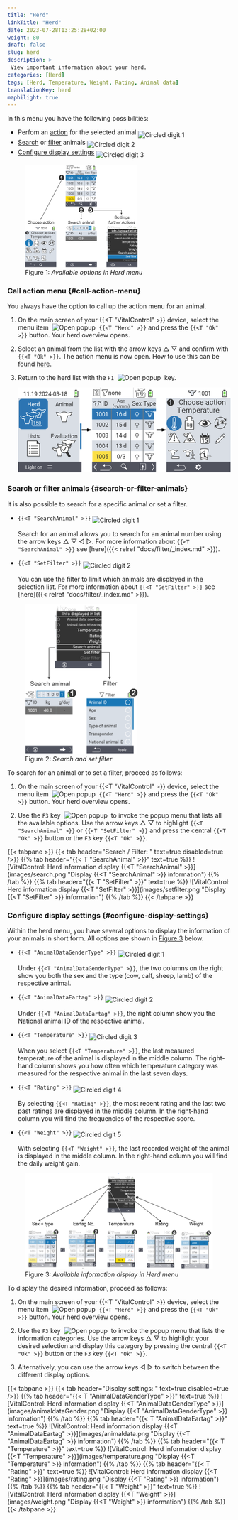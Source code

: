 ```yaml
---
title: "Herd"
linkTitle: "Herd"
date: 2023-07-28T13:25:28+02:00
weight: 80
draft: false
slug: herd
description: >
 View important information about your herd.
categories: [Herd]
tags: [Herd, Temperature, Weight, Rating, Animal data]
translationKey: herd
maphilight: true
---
```


In this menu you have the following possibilities:

- Perfom an [action](#call-action-menu) for the selected animal <img src="/digits/1_negative_circled.svg" width="20" align="middle" id="FigureOverview_Digit_1" alt="Circled digit 1" title="Digit 1"/>
- [Search](#search-or-filter-animals) or [filter](#search-or-filter-animals) animals  <img src="/digits/2_negative_circled.svg" width="20" align="middle" id="FigureOverview_Digit_2" alt="Circled digit 2" title="Digit 2"/>
- [Configure display settings](#configure-display-settings) <img src="/digits/3_negative_circled.svg" width="20" align="middle" id="FigureOverview_Digit_3" alt="Circled digit 3" title="Digit 3"/>

<figure class="figure" style="margin-top: 5px;">
    <img src="images/overview.png" id="FigureOverview" usemap="#FigureOverviewMap" class="border border-2 figure-img img-fluid rounded p-3" style="max-width: 60%;" align="bottom" alt="Herd: Available options in Herd menu" title="Herd: Available options in Herd menu" />
    <figcaption class="figure-caption fs-6">Figure 1: <span style="font-style: italic;">Available options in Herd menu</figcaption>
</figure>

<map name="FigureOverviewMap">
    <area shape="rect" coords="0,430,240,783" alt='{{<T "ChooseAction" >}}' title='{{<T "ChooseAction" >}}' href="#call-action-menu">
    <area shape="rect" coords="312,430,550,783" alt='{{<T "SearchAnimal" >}}' title='{{<T "SearchAnimal" >}}' href="#search-animal-and-set-filter">
    <area shape="rect" coords="625,380,862,783" alt='{{<T "FurtherActions" >}}' title='{{<T "FurtherActions" >}}' href="#settings-and-further-actions">
</map>

### Call action menu {#call-action-menu}

You always have the option to call up the action menu for an animal.

1. On the main screen of your {{<T "VitalControl" >}} device, select the menu item &nbsp;<img src="/icons/main/herd.svg" width="60" align="bottom" alt="Open popup" />&nbsp; `{{<T "Herd" >}}` and press the `{{<T "Ok" >}}` button. Your herd overview opens.

2. Select an animal from the list with the arrow keys △ ▽ and confirm with `{{<T "Ok" >}}`. The action menu is now open. How to use this can be found [here](../actions).

4. Return to the herd list with the `F1`  &nbsp;<img src="/icons/footer/exit.svg" width="15" align="bottom" alt="Open popup" />&nbsp; key.

    ![VitalControl: Menu Herd](images/action.png "Call actions")

### Search or filter animals {#search-or-filter-animals}

It is also possible to search for a specific animal or set a filter.

* `{{<T "SearchAnimal" >}}` <img src="/digits/1_negative_circled.svg" width="20" align="middle" alt="Circled digit 1" title="Digit 1"/>

    Search for an animal allows you to search for an animal number using the arrow keys △ ▽ ◁ ▷. For more information about `{{<T "SearchAnimal" >}}` see [here]({{< relref "docs/filter/_index.md" >}}).

* `{{<T "SetFilter" >}}` <img src="/digits/2_negative_circled.svg" width="20" align="middle" alt="Circled digit 2" title="Digit 2"/>

    You can use the filter to limit which animals are displayed in the selection list. For more information about `{{<T "SetFilter" >}}` see [here]({{< relref "docs/filter/_index.md" >}}).

<figure class="figure" style="margin-top: 5px;">
    <img src="images/secondFlowChart.png" id="Figure2"  style="max-width: 60%;" class="border border-2 figure-img img-fluid rounded p-3" align="bottom" alt="Herd: Search and set filter" title="Herd: Search and set filter" />
    <figcaption class="figure-caption fs-6">Figure 2: <span style="font-style: italic;">Search and set filter</figcaption>
</figure>

To search for an animal or to set a filter, proceed as follows:

1. On the main screen of your {{<T "VitalControl" >}} device, select the menu item &nbsp;<img src="/icons/main/herd.svg" width="60" align="bottom" alt="Open popup" />&nbsp; `{{<T "Herd" >}}` and press the `{{<T "Ok" >}}` button. Your herd overview opens.

1. Use the `F3` key &nbsp;<img src="/icons/footer/open-popup.svg" width="15" align="bottom" alt="Open popup" />&nbsp; to invoke the popup menu that lists all the available options. Use the arrow keys △ ▽ to highlight `{{<T "SearchAnimal" >}}` or `{{<T "SetFilter" >}}` and press the central `{{<T "Ok" >}}` button or the `F3` key `{{<T "Ok" >}}`.

{{< tabpane >}}
{{< tab header="Search / Filter: " text=true disabled=true />}}
{{% tab header="{{< T \"SearchAnimal\" >}}" text=true %}}
![VitalControl: Herd information display {{<T "SearchAnimal" >}}](images/search.png "Display {{<T "SearchAnimal" >}} information")
{{% /tab %}}
{{% tab header="{{< T \"SetFilter\" >}}" text=true %}}
![VitalControl: Herd information display {{<T "SetFilter" >}}](images/setfilter.png "Display {{<T "SetFilter" >}} information")
{{% /tab %}}
{{< /tabpane >}}

### Configure display settings  {#configure-display-settings}

Within the herd menu, you have several options to display the information of your animals in short form. All options are shown in [Figure 3](#Figure3) below.

* `{{<T "AnimalDataGenderType" >}}` <img src="/digits/1_negative_circled.svg" width="20" align="middle" alt="Circled digit 1" title="Digit 1"/>

    Under `{{<T "AnimalDataGenderType" >}}`, the two columns on the right show you both the sex and the type (cow, calf, sheep, lamb) of the respective animal.

* `{{<T "AnimalDataEartag" >}}` <img src="/digits/2_negative_circled.svg" width="20" align="middle" alt="Circled digit 2" title="Digit 2"/>

    Under `{{<T "AnimalDataEartag" >}}`, the right column show you the National animal ID of the respective animal.

* `{{<T "Temperature" >}}` <img src="/digits/3_negative_circled.svg" width="20" align="middle" alt="Circled digit 3" title="Digit 3"/>

    When you select `{{<T "Temperature" >}}`, the last measured temperature of the animal is displayed in the middle column. The right-hand column shows you how often which temperature category was measured for the respective animal in the last seven days.

* `{{<T "Rating" >}}` <img src="/digits/4_negative_circled.svg" width="20" align="middle" alt="Circled digit 4" title="Digit 4"/>

    By selecting `{{<T "Rating" >}}`, the most recent rating and the last two past ratings are displayed in the middle column. In the right-hand column you will find the frequencies of the respective score.

* `{{<T "Weight" >}}` <img src="/digits/5_negative_circled.svg" width="20" align="middle" alt="Circled digit 5" title="Digit 5"/>

    With selecting `{{<T "Weight" >}}`, the last recorded weight of the animal is displayed in the middle column. In the right-hand column you will find the daily weight gain.

<figure class="figure" style="margin-top: 5px;">
    <img src="images/flowChartHerdMinimal.png" id="Figure3" class="border border-2 figure-img img-fluid rounded p-3" align="bottom" alt="Herd: Available information display in Herd menu" title="Herd: Available information display in Herd menu" />
    <figcaption class="figure-caption fs-6">Figure 3: <span style="font-style: italic;">Available information display in Herd menu</figcaption>
</figure>

To display the desired information, proceed as follows:

1. On the main screen of your {{<T "VitalControl" >}} device, select the menu item &nbsp;<img src="/icons/main/herd.svg" width="60" align="bottom" alt="Open popup" />&nbsp; `{{<T "Herd" >}}` and press the `{{<T "Ok" >}}` button. Your herd overview opens.

1. Use the `F3` key &nbsp;<img src="/icons/footer/open-popup.svg" width="15" align="bottom" alt="Open popup" />&nbsp; to invoke the popup menu that lists the information categories. Use the arrow keys △ ▽ to highlight your desired selection and display this category by pressing the central `{{<T "Ok" >}}` button or the `F3` key `{{<T "Ok" >}}`.

1. Alternatively, you can use the arrow keys ◁ ▷ to switch between the different display options.

{{< tabpane >}}
{{< tab header="Display settings: " text=true disabled=true />}}
{{% tab header="{{< T \"AnimalDataGenderType\" >}}" text=true %}}
![VitalControl: Herd information display {{<T "AnimalDataGenderType" >}}](images/animaldataGender.png "Display {{<T "AnimalDataGenderType" >}} information")
{{% /tab %}}
{{% tab header="{{< T \"AnimalDataEartag\" >}}" text=true %}}
![VitalControl: Herd information display {{<T "AnimalDataEartag" >}}](images/animaldata.png "Display {{<T "AnimalDataEartag" >}} information")
{{% /tab %}}
{{% tab header="{{< T \"Temperature\" >}}" text=true %}}
![VitalControl: Herd information display {{<T "Temperature" >}}](images/temperature.png "Display {{<T "Temperature" >}} information")
{{% /tab %}}
{{% tab header="{{< T \"Rating\" >}}" text=true %}}
![VitalControl: Herd information display {{<T "Rating" >}}](images/rating.png "Display {{<T "Rating" >}} information")
{{% /tab %}}
{{% tab header="{{< T \"Weight\" >}}" text=true %}}
![VitalControl: Herd information display {{<T "Weight" >}}](images/weight.png "Display {{<T "Weight" >}} information")
{{% /tab %}}
{{< /tabpane >}}
